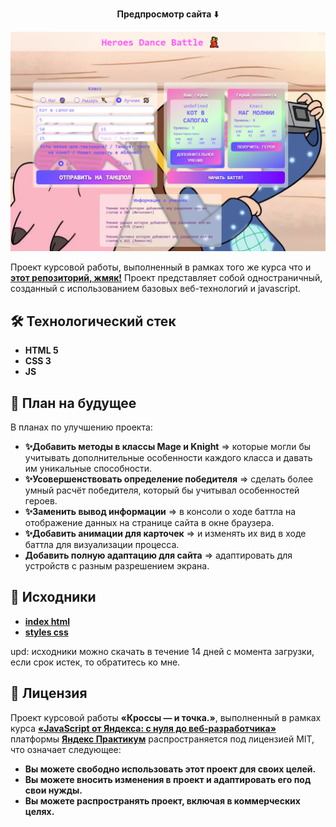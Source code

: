 <p align="center"><strong>Предпросмотр сайта</strong> ⬇️</p>

![Главная страница проекта](/preview-png/background.png)

Проект курсовой работы, выполненный в рамках того же курса что и  [**этот репозиторий, жмяк!**](https://github.com/lusento/crossy-i-to4ka)
Проект представляет собой одностраничный,  созданный с использованием базовых веб-технологий и javascript. 


## 🛠 Технологический стек 

- **HTML 5**
- **CSS 3**
- **JS**

## 📆 План на будущее

В планах по улучшению проекта:

- **✨Добавить методы в классы Mage и Knight** => которые могли бы учитывать дополнительные особенности каждого класса и давать им уникальные способности.
- **✨Усовершенствовать определение победителя** => сделать более умный расчёт победителя, который бы учитывал особенностей героев.
- **✨Заменить вывод информации** => в консоли о ходе баттла на отображение данных на странице сайта в окне браузера.
- **✨Добавить анимации для карточек** => и изменять их вид в ходе баттла для визуализации процесса.
- **Добавить полную адаптацию для сайта** => адаптировать для устройств с разным разрешением экрана.


## 📂 Исходники

- [**index html**](https://dropmefiles.com/Ri0Ov) 
- [**styles css**](https://dropmefiles.com/LRJup) 
 
   
upd: исходники можно скачать в течение 14 дней с момента загрузки, если срок истек, то обратитесь ко мне. 

## 📃 Лицензия

Проект курсовой работы **«Кроссы — и точка.»**, выполненный в рамках курса [**«JavaScript от Яндекса: с нуля до веб-разработчика»**](https://practicum.yandex.ru/web/ "Курс «JavaScript от Яндекса: с нуля до веб-разработчика» — Яндекс Практикум") платформы [**Яндекс Практикум**](https://practicum.yandex.ru/web/ "Яндекс Практикум") распространяется под лицензией MIT, что означает следующее:

- **Вы можете свободно использовать этот проект для своих целей.**
- **Вы можете вносить изменения в проект и адаптировать его под свои нужды.**
- **Вы можете распространять проект, включая в коммерческих целях.**

